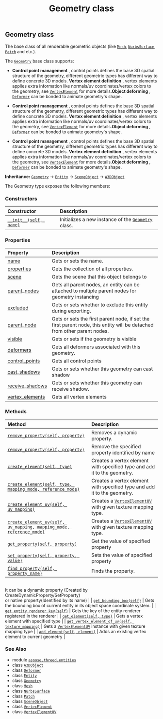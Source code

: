 ﻿---
title: Geometry class
second_title: Aspose.3D for Python via .NET API References
description: 
type: docs
weight: 130
url: /python-net/aspose.threed.entities/geometry/
is_root: false
---

## Geometry class

The base class of all renderable geometric objects (like [`Mesh`](/3d/python-net/aspose.threed.entities/mesh), [`NurbsSurface`](/3d/python-net/aspose.threed.entities/nurbssurface), [`Patch`](/3d/python-net/aspose.threed.entities/patch) and etc.).




The [`Geometry`](/3d/python-net/aspose.threed.entities/geometry) base class supports:  

* **Control point management** , control points defines the base 3D spatial structure of the geometry, different geometric types has different way to define concrete 3D models. **Vertex element definition** , vertex elements applies extra information like normals/uv coordinates/vertex colors to the geometry, see [`VertexElement`](/3d/python-net/aspose.threed.entities/vertexelement) for more details.**Object deforming** , [`Deformer`](/3d/python-net/aspose.threed.deformers/deformer) can be bonded to animate geometry's shape.

* **Control point management** , control points defines the base 3D spatial structure of the geometry, different geometric types has different way to define concrete 3D models. **Vertex element definition** , vertex elements applies extra information like normals/uv coordinates/vertex colors to the geometry, see [`VertexElement`](/3d/python-net/aspose.threed.entities/vertexelement) for more details.**Object deforming** , [`Deformer`](/3d/python-net/aspose.threed.deformers/deformer) can be bonded to animate geometry's shape.

* **Control point management** , control points defines the base 3D spatial structure of the geometry, different geometric types has different way to define concrete 3D models. **Vertex element definition** , vertex elements applies extra information like normals/uv coordinates/vertex colors to the geometry, see [`VertexElement`](/3d/python-net/aspose.threed.entities/vertexelement) for more details.**Object deforming** , [`Deformer`](/3d/python-net/aspose.threed.deformers/deformer) can be bonded to animate geometry's shape.



**Inheritance:** [`Geometry`](/3d/python-net/aspose.threed.entities/geometry) → 
[`Entity`](/3d/python-net/aspose.threed/entity) → 
[`SceneObject`](/3d/python-net/aspose.threed/sceneobject) → 
[`A3DObject`](/3d/python-net/aspose.threed/a3dobject)



The Geometry type exposes the following members:

### Constructors
| Constructor | Description |
| :- | :- |
| [`__init__(self, name)`](/3d/python-net/aspose.threed.entities/geometry/__init__/#system.string) | Initializes a new instance of the [`Geometry`](/3d/python-net/aspose.threed.entities/geometry) class. |


### Properties
| Property | Description |
| :- | :- |
| [name](/3d/python-net/aspose.threed.entities/geometry/name) | Gets or sets the name. |
| [properties](/3d/python-net/aspose.threed.entities/geometry/properties) | Gets the collection of all properties. |
| [scene](/3d/python-net/aspose.threed.entities/geometry/scene) | Gets the scene that this object belongs to |
| [parent_nodes](/3d/python-net/aspose.threed.entities/geometry/parent_nodes) | Gets all parent nodes, an entity can be attached to multiple parent nodes for geometry instancing |
| [excluded](/3d/python-net/aspose.threed.entities/geometry/excluded) | Gets or sets whether to exclude this entity during exporting. |
| [parent_node](/3d/python-net/aspose.threed.entities/geometry/parent_node) | Gets or sets the first parent node, if set the first parent node, this entity will be detached from other parent nodes. |
| [visible](/3d/python-net/aspose.threed.entities/geometry/visible) | Gets or sets if the geometry is visible |
| [deformers](/3d/python-net/aspose.threed.entities/geometry/deformers) | Gets all deformers associated with this geometry. |
| [control_points](/3d/python-net/aspose.threed.entities/geometry/control_points) | Gets all control points |
| [cast_shadows](/3d/python-net/aspose.threed.entities/geometry/cast_shadows) | Gets or sets whether this geometry can cast shadow |
| [receive_shadows](/3d/python-net/aspose.threed.entities/geometry/receive_shadows) | Gets or sets whether this geometry can receive shadow. |
| [vertex_elements](/3d/python-net/aspose.threed.entities/geometry/vertex_elements) | Gets all vertex elements |


### Methods
| Method | Description |
| :- | :- |
| [`remove_property(self, property)`](/3d/python-net/aspose.threed.entities/geometry/remove_property/#aspose.threed.property) | Removes a dynamic property. |
| [`remove_property(self, property)`](/3d/python-net/aspose.threed.entities/geometry/remove_property/#system.string) | Remove the specified property identified by name |
| [`create_element(self, type)`](/3d/python-net/aspose.threed.entities/geometry/create_element/#aspose.threed.entities.vertexelementtype) | Creates a vertex element with specified type and add it to the geometry. |
| [`create_element(self, type, mapping_mode, reference_mode)`](/3d/python-net/aspose.threed.entities/geometry/create_element/#aspose.threed.entities.vertexelementtype-aspose.threed.entities.mappingmode-aspose.threed.entities.referencemode) | Creates a vertex element with specified type and add it to the geometry. |
| [`create_element_uv(self, uv_mapping)`](/3d/python-net/aspose.threed.entities/geometry/create_element_uv/#aspose.threed.entities.texturemapping) | Creates a [`VertexElementUV`](/3d/python-net/aspose.threed.entities/vertexelementuv) with given texture mapping type. |
| [`create_element_uv(self, uv_mapping, mapping_mode, reference_mode)`](/3d/python-net/aspose.threed.entities/geometry/create_element_uv/#aspose.threed.entities.texturemapping-aspose.threed.entities.mappingmode-aspose.threed.entities.referencemode) | Creates a [`VertexElementUV`](/3d/python-net/aspose.threed.entities/vertexelementuv) with given texture mapping type. |
| [`get_property(self, property)`](/3d/python-net/aspose.threed.entities/geometry/get_property/#system.string) | Get the value of specified property |
| [`set_property(self, property, value)`](/3d/python-net/aspose.threed.entities/geometry/set_property/#system.string-system.object) | Sets the value of specified property |
| [`find_property(self, property_name)`](/3d/python-net/aspose.threed.entities/geometry/find_property/#system.string) | Finds the property.<br/>It can be a dynamic property (Created by CreateDynamicProperty/SetProperty) <br/>or native property(Identified by its name) |
| [`get_bounding_box(self)`](/3d/python-net/aspose.threed.entities/geometry/get_bounding_box/#) | Gets the bounding box of current entity in its object space coordinate system. |
| [`get_entity_renderer_key(self)`](/3d/python-net/aspose.threed.entities/geometry/get_entity_renderer_key/#) | Gets the key of the entity renderer registered in the renderer |
| [`get_element(self, type)`](/3d/python-net/aspose.threed.entities/geometry/get_element/#aspose.threed.entities.vertexelementtype) | Gets a vertex element with specified type |
| [`get_vertex_element_of_uv(self, texture_mapping)`](/3d/python-net/aspose.threed.entities/geometry/get_vertex_element_of_uv/#aspose.threed.entities.texturemapping) | Gets a [`VertexElementUV`](/3d/python-net/aspose.threed.entities/vertexelementuv) instance with given texture mapping type |
| [`add_element(self, element)`](/3d/python-net/aspose.threed.entities/geometry/add_element/#aspose.threed.entities.vertexelement) | Adds an existing vertex element to current geometry |



### See Also
* module [`aspose.threed.entities`](..)
* class [`A3DObject`](/3d/python-net/aspose.threed/a3dobject)
* class [`Deformer`](/3d/python-net/aspose.threed.deformers/deformer)
* class [`Entity`](/3d/python-net/aspose.threed/entity)
* class [`Geometry`](/3d/python-net/aspose.threed.entities/geometry)
* class [`Mesh`](/3d/python-net/aspose.threed.entities/mesh)
* class [`NurbsSurface`](/3d/python-net/aspose.threed.entities/nurbssurface)
* class [`Patch`](/3d/python-net/aspose.threed.entities/patch)
* class [`SceneObject`](/3d/python-net/aspose.threed/sceneobject)
* class [`VertexElement`](/3d/python-net/aspose.threed.entities/vertexelement)
* class [`VertexElementUV`](/3d/python-net/aspose.threed.entities/vertexelementuv)
